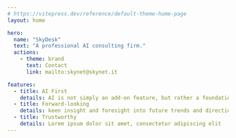 ```yaml
---
# https://vitepress.dev/reference/default-theme-home-page
layout: home

hero:
  name: "SkyDesk"
  text: "A professional AI consulting firm."
  actions:
    - theme: brand
      text: Contact
      link: mailto:skynet@skynet.it

features:
  - title: AI First
    details: AI is not simply an add-on feature, but rather a foundational element that drives innovation and enables new capabilities.
  - title: Forward-looking
    details: keen insight and foresight into future trends and directions, as well as taking action to adapt to forthcoming changes.
  - title: Trustworthy
    details: Lorem ipsum dolor sit amet, consectetur adipiscing elit
---
```

